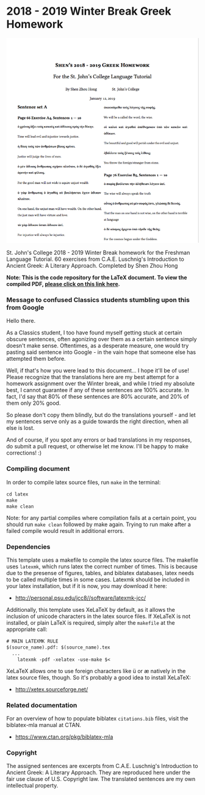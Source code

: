 # 2018 - 2019 Winter Break Greek Homework

![Preview picture of the compiled PDF](preview.png)

St. John's College 2018 - 2019 Winter Break homework for the Freshman Language Tutorial. 60 exercises from C.A.E. Luschnig's Introduction to Ancient Greek: A Literary Approach. Completed by Shen Zhou Hong

**Note: This is the code repository for the LaTeX document. To view the compiled PDF, [please click on this link here](./latex/shen-greek-hw.pdf).**

### Message to confused Classics students stumbling upon this from Google
Hello there.

As a Classics student, I too have found myself getting stuck at certain obscure sentences, often agonizing over them as a certain sentence simply doesn't make sense. Oftentimes, as a desperate measure, one would try pasting said sentence into Google - in the vain hope that someone else has attempted them before.

Well, if that's how you were lead to this document... I hope it'll be of use! Please recognize that the translations here are my best attempt for a homework assignment over the Winter break, and while I tried my absolute best, I cannot guarantee if any of these sentences are 100% accurate. In fact, I'd say that 80% of these sentences are 80% accurate, and 20% of them only 20% good.

So please don't copy them blindly, but do the translations yourself - and let my sentences serve only as a guide towards the right direction, when all else is lost.

And of course, if you spot any errors or bad translations in my responses, do submit a pull request, or otherwise let me know. I'll be happy to make corrections! :)

### Compiling document
In order to compile latex source files, run `make` in the terminal:
```
cd latex
make
make clean
```

Note: for any partial compiles where compilation fails at a certain point, you
should run `make clean` followed by make again. Trying to run make after a
failed compile would result in additional errors.

### Dependencies
This template uses a makefile to compile the latex source files. The makefile
uses `latexmk`, which runs latex the correct number of times. This is because
due to the presense of figures, tables, and biblatex databases, latex needs to
be called multiple times in some cases. Latexmk should be included in your
latex installation, but if it is now, you may download it here:

* http://personal.psu.edu/jcc8//software/latexmk-jcc/

Additionally, this template uses XeLaTeX by default, as it allows the inclusion
of unicode characters in the latex source files. If XeLaTeX is not installed, or
plain LaTeX is required, simply alter the `makefile` at the appropriate call:

```
# MAIN LATEXMK RULE
$(source_name).pdf: $(source_name).tex
  ...
	latexmk -pdf -xelatex -use-make $<
```

XeLaTeX allows one to use foreign characters like ü or æ natively in the latex
source files, though. So it's probably a good idea to install XeLaTeX:

* http://xetex.sourceforge.net/

### Related documentation
For an overview of how to populate biblatex `citations.bib` files, visit the
biblatex-mla manual at CTAN.

* https://www.ctan.org/pkg/biblatex-mla

### Copyright
The assigned sentences are excerpts from C.A.E. Luschnig's Introduction to Ancient Greek: A Literary Approach. They are reproduced here under the fair use clause of U.S. Copyright law. The translated sentences are my own intellectual property.
